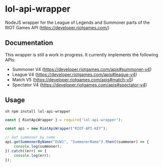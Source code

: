 # lol-api-wrapper
NodeJS wrapper for the League of Legends and Summoner parts of the RIOT Games API (https://developer.riotgames.com/)

## Documentation

This wrapper is still a work in progress. It currently implements the following APIs:

* Summoner V4 (https://developer.riotgames.com/apis#summoner-v4)
* League V4 (https://developer.riotgames.com/apis#league-v4)
* Match V5 (https://developer.riotgames.com/apis#match-v5)
* Spectator V4 (https://developer.riotgames.com/apis#spectator-v4)

## Usage

``sh
npm install lol-api-wrapper
``

```js
const { RiotApiWrapper } = require('lol-api-wrapper');

const api = new RiotApiWrapper("RIOT-API-KEY");

// Get summoner by name
api.getSummonerByName("EUW1", "SummonerName").then((summoner) => {
    console.log(summoner);
}).catch((err) => {
    console.log(err);
});
```
